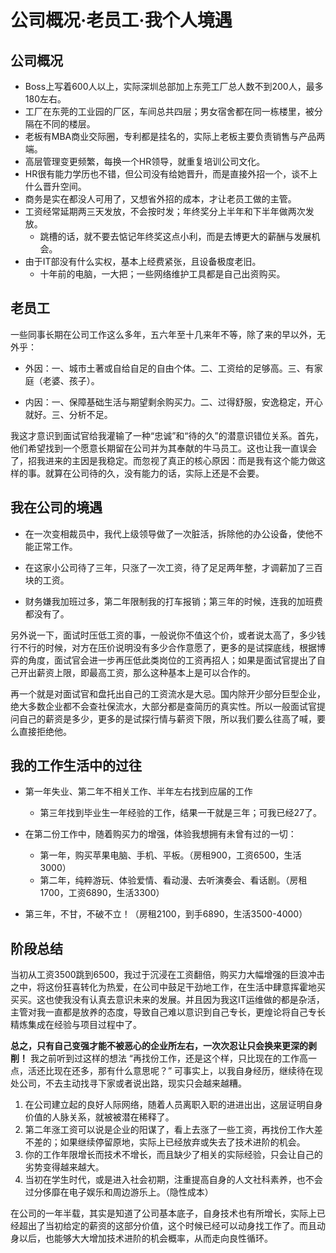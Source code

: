 # 公司概况·老员工·我个人境遇

## 公司概况

* Boss上写着600人以上，实际深圳总部加上东莞工厂总人数不到200人，最多180左右。
* 工厂在东莞的工业园的厂区，车间总共四层；男女宿舍都在同一栋楼里，被分隔在不同的楼层。
* 老板有MBA商业交际圈，专利都是挂名的，实际上老板主要负责销售与产品两端。
* 高层管理变更频繁，每换一个HR领导，就重复培训公司文化。
 * HR很有能力学历也不错，但公司没有给她晋升，而是直接外招一个，谈不上什么晋升空间。
 * 商务是实在都没人可用了，又想省外招的成本，才让老员工做的主管。
* 工资经常延期两三天发放，不会按时发；年终奖分上半年和下半年做两次发放。
  * 跳槽的话，就不要去惦记年终奖这点小利，而是去博更大的薪酬与发展机会。
* 由于IT部没有什么实权，基本上经费紧张，且设备极度老旧。
  * 十年前的电脑，一大把；一些网络维护工具都是自己出资购买。


## 老员工

一些同事长期在公司工作这么多年，五六年至十几来年不等，除了来的早以外，无外乎：

* 外因：一、城市土著或自给自足的自由个体。二、工资给的足够高。三、有家庭（老婆、孩子）。

* 内因：一、保障基础生活与期望剩余购买力。二、过得舒服，安逸稳定，开心就好。三、分析不足。

我这才意识到面试官给我灌输了一种“忠诚”和“待的久”的潜意识错位关系。首先，他们希望找到一个愿意长期留在公司并为其奉献的牛马员工。这也让我一直误会了，招我进来的主因是我稳定。而忽视了真正的核心原因：而是我有这个能力做这样的事。就算在公司待的久，没有能力的话，实际上还是不会要。

## 我在公司的境遇

* 在一次变相裁员中，我代上级领导做了一次脏活，拆除他的办公设备，使他不能正常工作。
* 在这家小公司待了三年，只涨了一次工资，待了足足两年整，才调薪加了三百块的工资。

* 财务嫌我加班过多，第二年限制我的打车报销；第三年的时候，连我的加班费都没有了。

另外说一下，面试时压低工资的事，一般说你不值这个价，或者说太高了，多少钱行不行的时候，对方在压价说明没有多少合作意愿了，更多的是试探底线，根据博弈的角度，面试官会进一步再压低此类岗位的工资再招人；如果是面试官提出了自己开出薪资上限，即最高工资，那么这种基本上是可以合作的。

再一个就是对面试官和盘托出自己的工资流水是大忌。国内除开少部分巨型企业，绝大多数企业都不会查社保流水，大部分都是查简历的真实性。所以一般面试官提问自己的薪资是多少，更多的是试探行情与薪资下限，所以我们要么往高了喊，要么直接拒绝他。

## 我的工作生活中的过往

* 第一年失业、第二年不相关工作、半年左右找到应届的工作

  * 第三年找到毕业生一年经验的工作，结果一干就是三年；可我已经27了。

* 在第二份工作中，随着购买力的增强，体验我想拥有未曾有过的一切：

  * 第一年，购买苹果电脑、手机、平板。（房租900，工资6500，生活3000）
  * 第二年，纯粹游玩、体验爱情、看动漫、去听演奏会、看话剧。（房租1700，工资6890，生活3300）

* 第三年，不甘，不破不立！（房租2100，到手6890，生活3500-4000）

## 阶段总结

当初从工资3500跳到6500，我过于沉浸在工资翻倍，购买力大幅增强的巨浪冲击之中，将这份狂喜转化为热爱，在公司中鼓足干劲地工作，在生活中肆意挥霍地买买买。这也使我没有认真去意识未来的发展。并且因为我这IT运维做的都是杂活，主管对我一直都是放养的态度，导致自己难以意识到自己专长，更煌论将自己专长精炼集成在经验与项目过程中了。

**总之，只有自己变强才能不被恶心的企业所左右，一次次忍让只会换来更深的剥削！** 我之前听到过这样的想法 “再找份工作，还是这个样，只比现在的工作高一点，活还比现在还多，那有什么意思呢？” 可事实上，以我自身经历，继续待在现处公司，不去主动找寻下家或者说出路，现实只会越来越糟。

1. 在公司建立起的良好人际网络，随着人员离职入职的进进出出，这层证明自身价值的人脉关系，就被被潜在稀释了。
2. 第二年涨工资可以说是企业的阳谋了，看上去涨了一些工资，再找份工作大差不差的；如果继续停留原地，实际上已经放弃或失去了技术进阶的机会。
3. 你的工作年限增长而技术不增长，而且缺少了相关的实际经验，只会让自己的劣势变得越来越大。
4. 当初在学生时代，或是进入社会初期，注重提高自身的人文社科素养，也不会过分侈靡在电子娱乐和周边游乐上。（隐性成本）

在公司的一年半载，其实是知道了公司基本底子，自身技术也有所增长，实际上已经超出了当初给定的薪资的这部分价值，这个时候已经可以动身找工作了。而且动身以后，也能够大大增加技术进阶的机会概率，从而走向良性循环。


